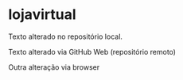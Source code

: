 # lojavirtual

Texto alterado no repositório local.

Texto alterado via GitHub Web (repositório remoto)

Outra alteração via browser
